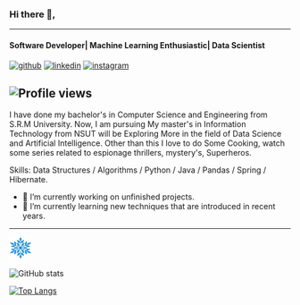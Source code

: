 ### Hi there 👋,
---
#### Software Developer| Machine Learning Enthusiastic| Data Scientist

[<img src='https://cdn.jsdelivr.net/npm/simple-icons@3.0.1/icons/github.svg' alt='github' height='40'>](https://github.com/karangupta26)  [<img src='https://cdn.jsdelivr.net/npm/simple-icons@3.0.1/icons/linkedin.svg' alt='linkedin' height='40'>](https://www.linkedin.com/in/karangupta26/)  [<img src='https://cdn.jsdelivr.net/npm/simple-icons@3.0.1/icons/instagram.svg' alt='instagram' height='40'>](https://www.instagram.com/karan_gupta26/)  

![Profile views](https://gpvc.arturio.dev/karangupta26)  
---
I have done my bachelor's in Computer Science and Engineering from S.R.M University. Now, I am pursuing My master's in Information Technology from NSUT will be Exploring More in the field of Data Science and Artificial Intelligence. Other than this I love to do Some Cooking, watch some series related to espionage thrillers, mystery's, Superheros.

Skills: Data Structures / Algorithms / Python / Java / Pandas / Spring / Hibernate.

- 🔭 I’m currently working on unfinished projects. 
- 🌱 I’m currently learning new techniques that are introduced in recent years. 
---

<a href='https://archiveprogram.github.com/'><img src='https://raw.githubusercontent.com/acervenky/animated-github-badges/master/assets/acbadge.gif' width='40' height='40'></a> 

![GitHub stats](https://github-readme-stats.vercel.app/api?username=karangupta26&show_icons=true)  

[![Top Langs](https://github-readme-stats.vercel.app/api/top-langs/?username=karangupta26)](https://github.com/anuraghazra/github-readme-stats)


